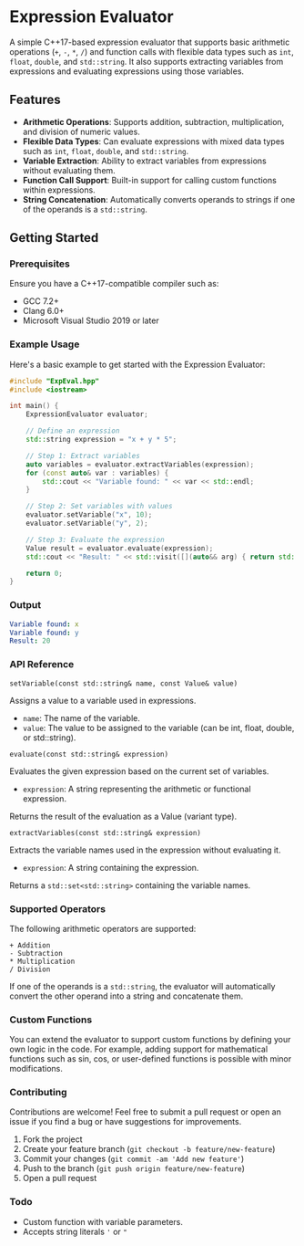 # Expression Evaluator

A simple C++17-based expression evaluator that supports basic arithmetic operations (`+`, `-`, `*`, `/`) and function calls with flexible data types such as `int`, `float`, `double`, and `std::string`. It also supports extracting variables from expressions and evaluating expressions using those variables.

## Features

- **Arithmetic Operations**: Supports addition, subtraction, multiplication, and division of numeric values.
- **Flexible Data Types**: Can evaluate expressions with mixed data types such as `int`, `float`, `double`, and `std::string`.
- **Variable Extraction**: Ability to extract variables from expressions without evaluating them.
- **Function Call Support**: Built-in support for calling custom functions within expressions.
- **String Concatenation**: Automatically converts operands to strings if one of the operands is a `std::string`.

## Getting Started

### Prerequisites

Ensure you have a C++17-compatible compiler such as:

- GCC 7.2+
- Clang 6.0+
- Microsoft Visual Studio 2019 or later


### Example Usage

Here's a basic example to get started with the Expression Evaluator:

```cpp
#include "ExpEval.hpp"
#include <iostream>

int main() {
    ExpressionEvaluator evaluator;

    // Define an expression
    std::string expression = "x + y * 5";

    // Step 1: Extract variables
    auto variables = evaluator.extractVariables(expression);
    for (const auto& var : variables) {
        std::cout << "Variable found: " << var << std::endl;
    }

    // Step 2: Set variables with values
    evaluator.setVariable("x", 10);
    evaluator.setVariable("y", 2);

    // Step 3: Evaluate the expression
    Value result = evaluator.evaluate(expression);
    std::cout << "Result: " << std::visit([](auto&& arg) { return std::to_string(arg); }, result) << std::endl;

    return 0;
}
```

### Output

```yaml
Variable found: x
Variable found: y
Result: 20
```

### API Reference

`setVariable(const std::string& name, const Value& value)`

Assigns a value to a variable used in expressions.

- `name`: The name of the variable.
- `value`: The value to be assigned to the variable (can be int, float, double, or std::string).


`evaluate(const std::string& expression)`

Evaluates the given expression based on the current set of variables.

- `expression`: A string representing the arithmetic or functional expression.

Returns the result of the evaluation as a Value (variant type).


`extractVariables(const std::string& expression)`

Extracts the variable names used in the expression without evaluating it.

- `expression`: A string containing the expression.

Returns a `std::set<std::string>` containing the variable names.


### Supported Operators
The following arithmetic operators are supported:

    + Addition
    - Subtraction
    * Multiplication
    / Division

If one of the operands is a `std::string`, the evaluator will automatically convert the other operand into a string and concatenate them.


### Custom Functions

You can extend the evaluator to support custom functions by defining your own logic in the code. For example, adding support for mathematical functions such as sin, cos, or user-defined functions is possible with minor modifications.

### Contributing

Contributions are welcome! Feel free to submit a pull request or open an issue if you find a bug or have suggestions for improvements.

1. Fork the project
2. Create your feature branch (`git checkout -b feature/new-feature`)
3. Commit your changes (`git commit -am 'Add new feature'`)
4. Push to the branch (`git push origin feature/new-feature`)
5. Open a pull request

### Todo

- Custom function with variable parameters.
- Accepts string literals `'` or `"`